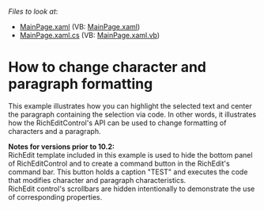 <!-- default file list -->
*Files to look at*:

* [MainPage.xaml](./CS/AgRichEditTemplate/MainPage.xaml) (VB: [MainPage.xaml](./VB/AgRichEditTemplate/MainPage.xaml))
* [MainPage.xaml.cs](./CS/AgRichEditTemplate/MainPage.xaml.cs) (VB: [MainPage.xaml.vb](./VB/AgRichEditTemplate/MainPage.xaml.vb))
<!-- default file list end -->
# How to change character and paragraph formatting


<p>This example illustrates how you can highlight the selected text and center the paragraph containing the selection via code. In other words, it illustrates how the RichEditControl's API can be used to change formatting of characters and a paragraph.</p><p><strong>Notes for versions prior </strong><strong>to </strong><strong>10.2:</strong><br />
RichEdit template included in this example is used to hide the bottom panel of RichEditControl and to create a command button in the RichEdit's command bar. This button holds a caption "TEST" and executes the code that modifies character and paragraph characteristics.<br />
RichEdit control's scrollbars are hidden intentionally to demonstrate the use of corresponding properties.</p>

<br/>



